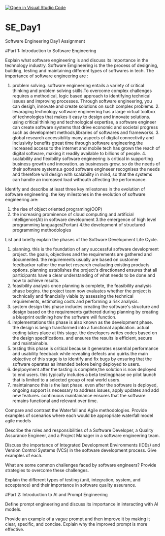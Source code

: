 [![Open in Visual Studio Code](https://classroom.github.com/assets/open-in-vscode-2e0aaae1b6195c2367325f4f02e2d04e9abb55f0b24a779b69b11b9e10269abc.svg)](https://classroom.github.com/online_ide?assignment_repo_id=18366123&assignment_repo_type=AssignmentRepo)
# SE_Day1
Software Engineering Day1 Assignment

#Part 1: Introduction to Software Engineering

Explain what software engineering is and discuss its importance in the technology industry.
Software Emgineering is the the process of designing, building, testing and maintaining different types of softwares in tech.
The importance of software engineering are :
1. problem solving.
   software engineering entails  a variety of critical thinking and problem solving skills.To overcome complex challenges requires a methodical, logic based approach to identifying technical issues and improving processes. Through software engineering, you can desigh, innovate and create solutions on such complex problems.
   2. levaraging technology
      software engineering has a large virtual toolbox of technologies that makes it easy to design and innovate solutions. using critical thinking and technological expertise, a software engineer can create software systems  that drive economic and societal progress such as development methods,libraries of softwares and frameworks.
      3. global research accessibility
         many aspects of digital connectivity and inclusivity benefits gtreat time through software engineering.the increased access to the internet and mobile tech has grown the reach of digital software, making it readily available to billions of people.
         4. scalability and flexibility
            software engineering is critical in supporting business growth and innovation. as businesses grow, so do the needs of their software systems.a good software engineeer recognises the needs and therefore will design with scalability in mind, so that the systems can handle an increased load withouth affecting the performance.


Identify and describe at least three key milestones in the evolution of software engineering.
the key milestones in the evolution of software engineering are:
1. the rise of object oriented programing(OOP)
2. the increasing prominence of cloud computing and artificial intelligence(AI) in software development
3.the emergence of high level programming languages(Fortan)
4.the development of structured programming methodologies


List and briefly explain the phases of the Software Development Life Cycle.
1. planning.
   this is the foundation of any successful software development project. the goals, objectives and the requirements are gathered and documented. the requirements usually are based on customer feedbackor rather the market research evaluating existing products options. planning establishes the project's directionand ensures that all participants have a clear understanding of what needs to be done and how to achieve results.
2. feasibility analysis
   once planning is complete, the feasibility analysis phase begins. the project team now evaluates whether the project is technically and financially viable by assessing the technical requirements, estimating costs and performing a risk analysis.
3. system design
this phase includes creating the software's structure and design based on the requirements gathered during planning by creating a blueprint  outlining how the software will function. 
4. implementations
   this phase is also known as the development phase. the design is beign transformed into a functional application. actual coding takes place at this stage. the developers writes codes based on the design specifications. and ensures the results is efficient, secure and maintainable.
5. testing
  this phase is critical because it generates essential performance and usability feedback while revealing defects and quirks.the main objective of this stage is to identify and fix bugs by ensuring that the software operates as intended before being deployed to users. 
6. deplpoyment
 after the tasting is complete,the solution is now deployed to end users. this typically includes a beta testingphase oe pilot launch that is limited to a selected group of real world users.
7. maintainance
this is the last phase. even after the software is deployed, ongoing support is necessary to address issues, apply updates and add new features. continuous maintainance ensures that the software remains functional and relevant over time.  
 


Compare and contrast the Waterfall and Agile methodologies. Provide examples of scenarios where each would be appropriate
waterfall model
agile models


Describe the roles and responsibilities of a Software Developer, a Quality Assurance Engineer, and a Project Manager in a software engineering team.


Discuss the importance of Integrated Development Environments (IDEs) and Version Control Systems (VCS) in the software development process. Give examples of each.


What are some common challenges faced by software engineers? Provide strategies to overcome these challenges.


Explain the different types of testing (unit, integration, system, and acceptance) and their importance in software quality assurance.


#Part 2: Introduction to AI and Prompt Engineering


Define prompt engineering and discuss its importance in interacting with AI models.


Provide an example of a vague prompt and then improve it by making it clear, specific, and concise. Explain why the improved prompt is more effective.
